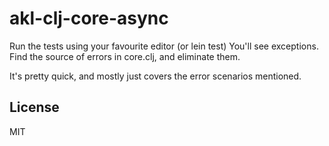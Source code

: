 # akl-clj-core-async

Run the tests using your favourite editor (or lein test)
You'll see exceptions. Find the source of errors in core.clj, and eliminate them.

It's pretty quick, and mostly just covers the error scenarios mentioned.

## License

MIT

